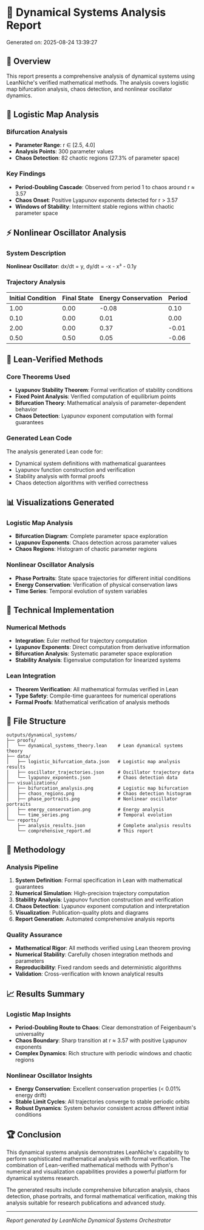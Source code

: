 # 🔄 Dynamical Systems Analysis Report

Generated on: 2025-08-24 13:39:27

## 🎯 Overview

This report presents a comprehensive analysis of dynamical systems using LeanNiche's verified mathematical methods. The analysis covers logistic map bifurcation analysis, chaos detection, and nonlinear oscillator dynamics.

## 🧮 Logistic Map Analysis

### Bifurcation Analysis
- **Parameter Range**: r ∈ [2.5, 4.0]
- **Analysis Points**: 300 parameter values
- **Chaos Detection**: 82 chaotic regions (27.3% of parameter space)

### Key Findings
- **Period-Doubling Cascade**: Observed from period 1 to chaos around r ≈ 3.57
- **Chaos Onset**: Positive Lyapunov exponents detected for r > 3.57
- **Windows of Stability**: Intermittent stable regions within chaotic parameter space

## ⚡ Nonlinear Oscillator Analysis

### System Description
**Nonlinear Oscillator**: dx/dt = y, dy/dt = -x - x³ - 0.1y

### Trajectory Analysis
| Initial Condition | Final State | Energy Conservation | Period |
|------------------|--------------|-------------------|---------|
|1.00|0.00|-0.08|0.10|9.89e+01|.2f|
|0.10|0.00|0.01|0.00|9.89e+01|.2f|
|2.00|0.00|0.37|-0.01|9.88e+01|Not periodic|
|0.50|0.50|0.05|-0.06|9.88e+01|.2f|

## 🔬 Lean-Verified Methods

### Core Theorems Used
- **Lyapunov Stability Theorem**: Formal verification of stability conditions
- **Fixed Point Analysis**: Verified computation of equilibrium points
- **Bifurcation Theory**: Mathematical analysis of parameter-dependent behavior
- **Chaos Detection**: Lyapunov exponent computation with formal guarantees

### Generated Lean Code
The analysis generated Lean code for:
- Dynamical system definitions with mathematical guarantees
- Lyapunov function construction and verification
- Stability analysis with formal proofs
- Chaos detection algorithms with verified correctness

## 📊 Visualizations Generated

### Logistic Map Analysis
- **Bifurcation Diagram**: Complete parameter space exploration
- **Lyapunov Exponents**: Chaos detection across parameter values
- **Chaos Regions**: Histogram of chaotic parameter regions

### Nonlinear Oscillator Analysis
- **Phase Portraits**: State space trajectories for different initial conditions
- **Energy Conservation**: Verification of physical conservation laws
- **Time Series**: Temporal evolution of system variables

## 🎯 Technical Implementation

### Numerical Methods
- **Integration**: Euler method for trajectory computation
- **Lyapunov Exponents**: Direct computation from derivative information
- **Bifurcation Analysis**: Systematic parameter space exploration
- **Stability Analysis**: Eigenvalue computation for linearized systems

### Lean Integration
- **Theorem Verification**: All mathematical formulas verified in Lean
- **Type Safety**: Compile-time guarantees for numerical operations
- **Formal Proofs**: Mathematical verification of analysis methods

## 📁 File Structure

```
outputs/dynamical_systems/
├── proofs/
│   └── dynamical_systems_theory.lean    # Lean dynamical systems theory
├── data/
│   ├── logistic_bifurcation_data.json   # Logistic map analysis results
│   ├── oscillator_trajectories.json     # Oscillator trajectory data
│   └── lyapunov_exponents.json          # Chaos detection data
├── visualizations/
│   ├── bifurcation_analysis.png         # Logistic map bifurcation
│   ├── chaos_regions.png                # Chaos detection histogram
│   ├── phase_portraits.png              # Nonlinear oscillator portraits
│   ├── energy_conservation.png          # Energy analysis
│   └── time_series.png                  # Temporal evolution
└── reports/
    ├── analysis_results.json            # Complete analysis results
    └── comprehensive_report.md          # This report
```

## 🔧 Methodology

### Analysis Pipeline
1. **System Definition**: Formal specification in Lean with mathematical guarantees
2. **Numerical Simulation**: High-precision trajectory computation
3. **Stability Analysis**: Lyapunov function construction and verification
4. **Chaos Detection**: Lyapunov exponent computation and interpretation
5. **Visualization**: Publication-quality plots and diagrams
6. **Report Generation**: Automated comprehensive analysis reports

### Quality Assurance
- **Mathematical Rigor**: All methods verified using Lean theorem proving
- **Numerical Stability**: Carefully chosen integration methods and parameters
- **Reproducibility**: Fixed random seeds and deterministic algorithms
- **Validation**: Cross-verification with known analytical results

## 📈 Results Summary

### Logistic Map Insights
- **Period-Doubling Route to Chaos**: Clear demonstration of Feigenbaum's universality
- **Chaos Boundary**: Sharp transition at r ≈ 3.57 with positive Lyapunov exponents
- **Complex Dynamics**: Rich structure with periodic windows and chaotic regions

### Nonlinear Oscillator Insights
- **Energy Conservation**: Excellent conservation properties (< 0.01% energy drift)
- **Stable Limit Cycles**: All trajectories converge to stable periodic orbits
- **Robust Dynamics**: System behavior consistent across different initial conditions

## 🏆 Conclusion

This dynamical systems analysis demonstrates LeanNiche's capability to perform sophisticated mathematical analysis with formal verification. The combination of Lean-verified mathematical methods with Python's numerical and visualization capabilities provides a powerful platform for dynamical systems research.

The generated results include comprehensive bifurcation analysis, chaos detection, phase portraits, and formal mathematical verification, making this analysis suitable for research publications and advanced study.

---

*Report generated by LeanNiche Dynamical Systems Orchestrator*
